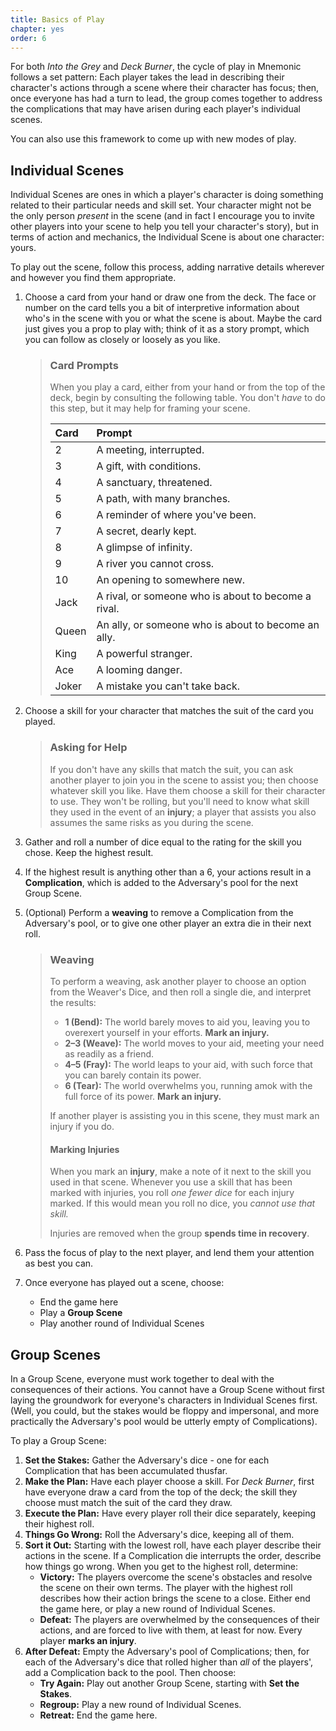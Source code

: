 ```yaml
---
title: Basics of Play
chapter: yes
order: 6
---
```

For both *Into the Grey* and *Deck Burner*, the cycle of play in Mnemonic follows a set pattern: Each player takes the lead in describing their character's actions through a scene where their character has focus; then, once everyone has had a turn to lead, the group comes together to address the complications that may have arisen during each player's individual scenes.

You can also use this framework to come up with new modes of play.

## Individual Scenes
Individual Scenes are ones in which a player's character is doing something related to their particular needs and skill set. Your character might not be the only person *present* in the scene (and in fact I encourage you to invite other players into your scene to help you tell your character's story), but in terms of action and mechanics, the Individual Scene is about one character: yours.

To play out the scene, follow this process, adding narrative details wherever and however you find them appropriate.
1. Choose a card from your hand or draw one from the deck. The face or number on the card tells you a bit of interpretive information about who's in the scene with you or what the scene is about. Maybe the card just gives you a prop to play with; think of it as a story prompt, which you can follow as closely or loosely as you like.
    > ### Card Prompts
    > When you play a card, either from your hand or from the top of the deck, begin by consulting the following table. You don't *have* to do this step, but it may help for framing your scene.
    > 
    > Card | Prompt
    > :-- | :-- 
    > 2 | A meeting, interrupted. 
    > 3 | A gift, with conditions. 
    > 4 | A sanctuary, threatened. 
    > 5 | A path, with many branches. 
    > 6 | A reminder of where you've been. 
    > 7 | A secret, dearly kept. 
    > 8 | A glimpse of infinity. 
    > 9 | A river you cannot cross. 
    > 10 | An opening to somewhere new. 
    > Jack | A rival, or someone who is about to become a rival. 
    > Queen | An ally, or someone who is about to become an ally. 
    > King | A powerful stranger. 
    > Ace | A looming danger. 
    > Joker | A mistake you can't take back.

2. Choose a skill for your character that matches the suit of the card you played.
    > ### Asking for Help
    > If you don't have any skills that match the suit, you can ask another player to join you in the scene to assist you; then choose whatever skill you like. Have them choose a skill for their character to use. They won't be rolling, but you'll need to know what skill they used in the event of an **injury**; a player that assists you also assumes the same risks as you during the scene.
3. Gather and roll a number of dice equal to the rating for the skill you chose. Keep the highest result.
4. If the highest result is anything other than a 6, your actions result in a **Complication**, which is added to the Adversary's pool for the next Group Scene.
5. (Optional) Perform a **weaving** to remove a Complication from the Adversary's pool, or to give one other player an extra die in their next roll.
    > ### Weaving
    > To perform a weaving, ask another player to choose an option from the Weaver's Dice, and then roll a single die, and interpret the results:
    > - **1 (Bend):** The world barely moves to aid you, leaving you to overexert yourself in your efforts. **Mark an injury.**
    > - **2–3 (Weave):** The world moves to your aid, meeting your need as readily as a friend.
    > - **4–5 (Fray):** The world leaps to your aid, with such force that you can barely contain its power.
    > - **6 (Tear):** The world overwhelms you, running amok with the full force of its power. **Mark an injury.**
    >
    > If another player is assisting you in this scene, they must mark an injury if you do.
    >
    > #### Marking Injuries
    > When you mark an **injury**, make a note of it next to the skill you used in that scene. Whenever you use a skill that has been marked with injuries, you roll *one fewer dice* for each injury marked. If this would mean you roll no dice, you *cannot use that skill.*
    >
    > Injuries are removed when the group **spends time in recovery**.
6. Pass the focus of play to the next player, and lend them your attention as best you can.
7. Once everyone has played out a scene, choose:
    - End the game here
    - Play a **Group Scene**
    - Play another round of Individual Scenes


## Group Scenes
In a Group Scene, everyone must work together to deal with the consequences of their actions. You cannot have a Group Scene without first laying the groundwork for everyone's characters in Individual Scenes first. (Well, you could, but the stakes would be floppy and impersonal, and more practically the Adversary's pool would be utterly empty of Complications).

To play a Group Scene:
1. **Set the Stakes:** Gather the Adversary's dice - one for each Complication that has been accumulated thusfar.
2. **Make the Plan:** Have each player choose a skill. For *Deck Burner*, first have everyone draw a card from the top of the deck; the skill they choose must match the suit of the card they draw.
3. **Execute the Plan:** Have every player roll their dice separately, keeping their highest roll.
4. **Things Go Wrong:** Roll the Adversary's dice, keeping all of them.
5. **Sort it Out:** Starting with the lowest roll, have each player describe their actions in the scene. If a Complication die interrupts the order, describe how things go wrong. When you get to the highest roll, determine:
    - **Victory:** The players overcome the scene's obstacles and resolve the scene on their own terms. The player with the highest roll describes how their action brings the scene to a close. Either end the game here, or play a new round of Individual Scenes.
    - **Defeat:** The players are overwhelmed by the consequences of their actions, and are forced to live with them, at least for now. Every player **marks an injury**.
6. **After Defeat:** Empty the Adversary's pool of Complications; then, for each of the Adversary's dice that rolled higher than *all* of the players', add a Complication back to the pool. Then choose:
    - **Try Again:** Play out another Group Scene, starting with **Set the Stakes**.
    - **Regroup:** Play a new round of Individual Scenes.
    - **Retreat:** End the game here.
